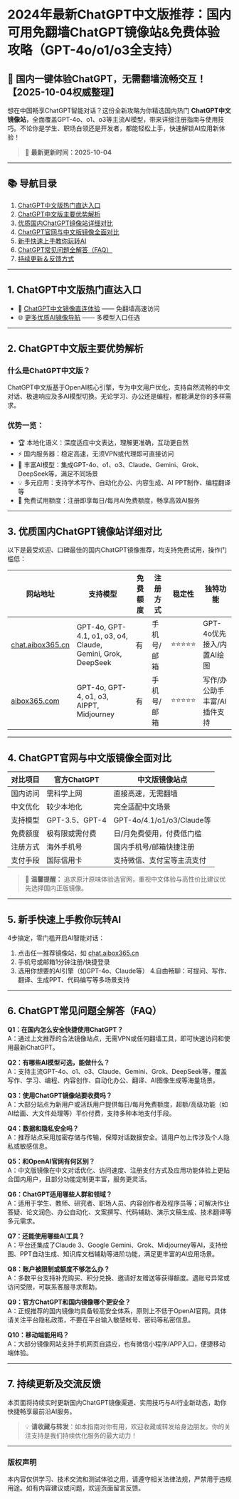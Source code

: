 # 2024年最新ChatGPT中文版推荐：国内可用免翻墙ChatGPT镜像站&免费体验攻略（GPT-4o/o1/o3全支持）

## 🚀 国内一键体验ChatGPT，无需翻墙流畅交互！【2025-10-04权威整理】

想在中国畅享ChatGPT智能对话？这份全新攻略为你精选国内热门 **ChatGPT中文镜像站**，全面覆盖GPT-4o、o1、o3等主流AI模型，带来详细注册指南与使用技巧。不论你是学生、职场白领还是开发者，都能轻松上手，快速解锁AI应用新体验！

> 📅 **最新更新时间：2025-10-04**

---

## 📚 导航目录

1. [ChatGPT中文版热门直达入口](#chatgpt中文版热门直达入口)
2. [ChatGPT中文版主要优势解析](#chatgpt中文版主要优势解析)
3. [优质国内ChatGPT镜像站详细对比](#优质国内chatgpt镜像站详细对比)
4. [ChatGPT官网与中文版镜像全面对比](#chatgpt官网与中文版镜像全面对比)
5. [新手快速上手教你玩转AI](#新手快速上手教你玩转ai)
6. [ChatGPT常见问题全解答（FAQ）](#chatgpt常见问题全解答-faq)
7. [持续更新＆反馈方式](#持续更新及交流反馈)

---

## 1. ChatGPT中文版热门直达入口

- 🚀 [ChatGPT中文镜像直连体验](https://chat.aibox365.cn) —— 免翻墙高速访问
- 🌐 [更多优质AI镜像导航](https://aibox365.com) —— 多模型入口任选

---

## 2. ChatGPT中文版主要优势解析

### 什么是ChatGPT中文版？

ChatGPT中文版基于OpenAI核心引擎，专为中文用户优化，支持自然流畅的中文对话、极速响应及多AI模型切换。无论学习、办公还是编程，都能满足你的多样需求。

### 优势一览：

- 🏆 本地化语义：深度适应中文表达，理解更准确，互动更自然
- ⚡ 国内服务器：稳定高速，无须VPN或代理即可直接访问
- 🔗 丰富AI模型：集成GPT-4o、o1、o3、Claude、Gemini、Grok、DeepSeek等，满足不同场景
- 💡 多元应用：支持学术写作、自动化办公、内容生成、AI PPT制作、编程翻译等
- 🎁 免费试用额度：注册即享每日/每月AI免费额度，畅享高效AI服务

---

## 3. 优质国内ChatGPT镜像站详细对比

以下是最受欢迎、口碑最佳的国内ChatGPT镜像推荐，均支持免费试用，操作门槛低：

| 网站地址 | 支持模型 | 免费额度 | 注册方式 | 稳定性 | 独特功能 |
|----------|--------------------|---------|-----------|-------|--------------------------------|
| [chat.aibox365.cn](https://chat.aibox365.cn) | GPT-4o, GPT-4.1, o1, o3, o4, Claude, Gemini, Grok, DeepSeek | 有 | 手机号/邮箱 | ⭐⭐⭐⭐⭐ | GPT-4o优先接入/内置AI绘图 |
| [aibox365.com](https://aibox365.com) | GPT-4o, GPT-4, o1, o3, AIPPT, Midjourney | 有 | 手机号/邮箱 | ⭐⭐⭐⭐⭐ | 写作/办公助手丰富/AI插件支持 |

---

## 4. ChatGPT官网与中文版镜像全面对比

| 对比项目 | 官方ChatGPT | 中文版镜像站点 |
|----------|-------------|------------------|
| 国内访问 | 需科学上网 | 直接高速，无需翻墙 |
| 中文优化 | 较少本地化 | 完全适配中文场景 |
| 支持模型 | GPT-3.5、GPT-4 | GPT-4o/4.1/o1/o3/Claude等 |
| 免费额度 | 极有限或需付费 | 日/月免费使用，付费低门槛 |
| 注册方式 | 海外手机号 | 国内手机号/邮箱快捷注册 |
| 支付手段 | 国际信用卡 | 支持微信、支付宝等主流支付 |

> 🔎 **温馨提醒：** 追求原汁原味体验选官网，重视中文体验与高性价比建议优先选择国内正版镜像。

---

## 5. 新手快速上手教你玩转AI

4步搞定，零门槛开启AI智能对话：

1. 点击任一推荐镜像站，如 [chat.aibox365.cn](https://chat.aibox365.cn)
2. 手机号或邮箱1分钟注册/快捷登录
3. 选用你想要的AI引擎（如GPT-4o、Claude等）
4.自由畅聊：可提问、写作、翻译、生成PPT、代码编写等多场景支持

---

## 6. ChatGPT常见问题全解答（FAQ）

**Q1：在国内怎么安全快捷使用ChatGPT？**  
A：通过上文推荐的合法镜像站点，无需VPN或任何翻墙工具，即可快速访问和使用最新ChatGPT。

**Q2：有哪些AI模型可选，能做什么？**  
A：支持主流GPT-4o、o1、o3、Claude、Gemini、Grok、DeepSeek等，覆盖写作、学习、编程、内容创作、自动化办公、翻译、AI图像生成等海量场景。

**Q3：使用ChatGPT镜像站要收费吗？**  
A：大部分站点为新用户或活跃用户提供每日/每月免费额度，超额/高级功能（如AI绘画、大文件处理等）平价付费，支持多种本地支付手段。

**Q4：数据和隐私安全吗？**  
A：推荐站点采用加密存储与传输，保障对话数据安全。请用户勿上传涉及个人隐私或敏感信息。

**Q5：和OpenAI官网有何区别？**  
A：中文版镜像在中文对话优化、访问速度、注册支付方式及应用功能体验上更贴合国内用户，且部分功能定制更丰富，服务更灵活。

**Q6：ChatGPT适用哪些人群和领域？**  
A：适用于学生、教师、研究者、职场人员、内容创作者及程序员等；可解决作业答疑、论文润色、办公自动化、文案撰写、代码辅助、演示文稿生成、技术翻译等多元需求。

**Q7：还能使用哪些AI工具？**  
A：平台还集成了Claude 3、Google Gemini、Grok、Midjourney等AI，支持绘图、PPT自动生成、知识库文档辅助等进阶功能，满足更丰富的AI应用场景。

**Q8：账户被限制或额度不够怎么办？**  
A：多数平台支持补充购买、积分兑换、邀请好友赠送等获得额度。遇账号异常或访问受限，可联系客服寻求帮助。

**Q9：官方ChatGPT和国内镜像哪个更安全？**  
A：正规推荐的国内镜像均具备较高安全体系，原则上不低于OpenAI官网。具体请关注平台隐私政策，不要在平台输入敏感帐号、密码等私密信息。

**Q10：移动端能用吗？**  
A：大部分镜像网站支持手机网页自适应，也有微信小程序/APP入口，便捷移动端体验。

---

## 7. 持续更新及交流反馈

本页面将持续实时更新国内ChatGPT镜像渠道、实用技巧与AI行业新动态，助你快捷畅享最前沿AI服务。

> 💡 **请收藏与转发**：如本指南对你有用，欢迎收藏或转发给身边朋友。你的关注支持是我们持续优化服务的最大动力！

---

### 版权声明

本内容仅供学习、技术交流和测试体验之用，请遵守相关法律法规，严禁用于违规用途。如有内容建议或问题，欢迎页面留言反馈。